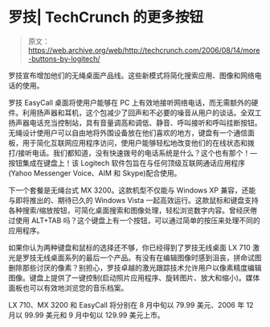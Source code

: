 # 罗技| TechCrunch 的更多按钮

> 原文：<https://web.archive.org/web/http://techcrunch.com/2006/08/14/more-buttons-by-logitech/>

罗技宣布增加他们的无绳桌面产品线。这些新模式将简化搜索应用、图像和网络电话的使用。

罗技 EasyCall 桌面将使用户能够在 PC 上有效地接听网络电话，而无需额外的硬件。利用扬声器和耳机，这个包减少了回声和不必要的噪音从用户的谈话。全双工扬声器电话充当控制站，具有音量调高和调低、静音、呼叫接听和呼叫挂断按钮。无绳设计使用户可以自由地将外围设备放在他们喜欢的地方，键盘有一个通信面板，用于简化互联网应用程序访问，使用户能够轻松地改变他们的在线状态和拨打/接听电话。我们都知道，没有快速拨号的电话系统是什么？这个也有那个！—按钮集成在键盘上！该 Logitech 软件包旨在与任何顶级互联网通话应用程序(Yahoo Messenger Voice、AIM 和 Skype)配合使用。

下一个套餐是无绳台式 MX 3200。这款机型不仅能与 Windows XP 兼容，还能与即将推出的、期待已久的 Windows Vista 一起高效运行。这款鼠标和键盘支持各种搜索/缩放按钮，可简化桌面搜索和图像处理，轻松浏览数字内容。曾经厌倦过使用 ALT+TAB 吗？这个键盘上有一个按钮，可以通过简单的按压来处理不同的应用程序。

如果你认为两种键盘和鼠标的选择还不够，你已经得到了罗技无线桌面 LX 710 激光是罗技无线桌面系列的最后一个产品。有没有在编辑图像时感到沮丧，拼命试图删除那些讨厌的像素？别担心，罗技卓越的激光跟踪技术允许用户以像素精度编辑图像。键盘上提供了一键控制(启动照片应用程序、旋转图片、放大和缩小)。媒体面板也可以有效地浏览您的音乐档案。

LX 710、MX 3200 和 EasyCall 将分别在 8 月中旬以 79.99 美元、2006 年 12 月以 99.99 美元和 9 月中旬以 129.99 美元上市。